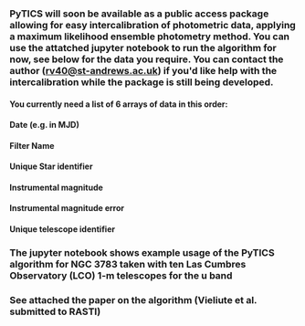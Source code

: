### PyTICS will soon be available as a public access package allowing for easy intercalibration of photometric data, applying a maximum likelihood ensemble photometry method. You can use the attatched jupyter notebook to run the algorithm for now, see below for the data you require. You can contact the author (rv40@st-andrews.ac.uk) if you'd like help with the intercalibration while the package is still being developed.

#### You currently need a list of 6 arrays of data in this order:
#### Date (e.g. in MJD)
#### Filter Name
#### Unique Star identifier
#### Instrumental magnitude
#### Instrumental magnitude error
#### Unique telescope identifier

### The jupyter notebook shows example usage of the PyTICS algorithm for NGC 3783 taken with ten Las Cumbres Observatory (LCO) 1-m telescopes for the u band 

### See attached the paper on the algorithm (Vieliute et al. submitted to RASTI)
